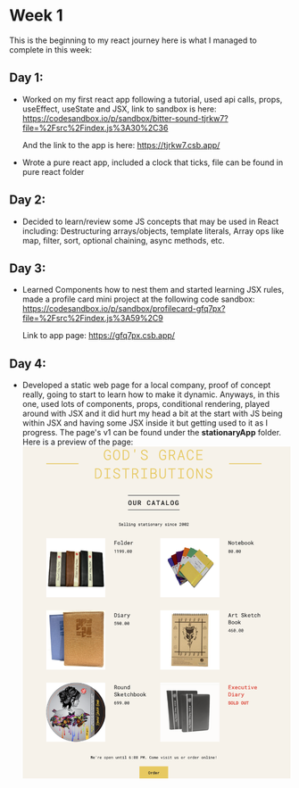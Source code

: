 # Week 1

This is the beginning to my react journey here is what I managed to complete in this week:

## Day 1:
- Worked on my first react app following a tutorial, used api calls, props, useEffect, useState and JSX, link to sandbox is here:
https://codesandbox.io/p/sandbox/bitter-sound-tjrkw7?file=%2Fsrc%2Findex.js%3A30%2C36

  And the link to the app is here:
  https://tjrkw7.csb.app/

- Wrote a pure react app, included a clock that ticks, file can be found in pure react folder

## Day 2:
- Decided to learn/review some JS concepts that may be used in React including: Destructuring arrays/objects, template literals, Array ops like map, filter, sort, optional chaining, async methods, etc.

## Day 3:
- Learned Components how to nest them and started learning JSX rules, made a profile card mini project at the following code sandbox:
  https://codesandbox.io/p/sandbox/profilecard-gfq7px?file=%2Fsrc%2Findex.js%3A59%2C9

  Link to app page:
  https://gfq7px.csb.app/

## Day 4:
- Developed a static web page for a local company, proof of concept really, going to start to learn how to make it dynamic. Anyways, in this one, used lots of components, props, conditional rendering, played around with JSX and it did hurt my head a bit at the start with JS being within JSX and having some JSX inside it but getting used to it as I progress. The page's v1 can be found under the **stationaryApp** folder. Here is a preview of the page:
  ![LocalImage](week1/stationaryApp/ggdss.png)
